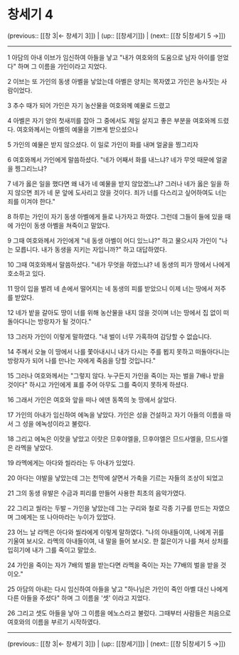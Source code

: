 # 창세기 4

(previous:: [[창 3|← 창세기 3]]) | (up:: [[창세기]]) | (next:: [[창 5|창세기 5 →]])

***




1 
아담의 아내 이브가 임신하여 아들을 낳고 "내가 여호와의 도움으로 남자 아이를 얻었다" 하며 그 이름을 가인이라고 지었다. 



2 
이브는 또 가인의 동생 아벨을 낳았는데 아벨은 양치는 목자였고 가인은 농사짓는 사람이었다. 



3 
추수 때가 되어 가인은 자기 농산물을 여호와께 예물로 드렸고 



4 
아벨은 자기 양의 첫새끼를 잡아 그 중에서도 제일 살지고 좋은 부분을 여호와께 드렸다. 여호와께서는 아벨의 예물을 기쁘게 받으셨으나 



5 
가인의 예물은 받지 않으셨다. 이 일로 가인이 화를 내며 얼굴을 찡그리자 



6 
여호와께서 가인에게 말씀하셨다. "네가 어째서 화를 내느냐? 네가 무엇 때문에 얼굴을 찡그리느냐? 



7 
네가 옳은 일을 했다면 왜 내가 네 예물을 받지 않았겠느냐? 그러나 네가 옳은 일을 하지 않으면 죄가 네 문 앞에 도사리고 앉을 것이다. 죄가 너를 다스리고 싶어하여도 너는 죄를 이겨야 한다." 



8 
하루는 가인이 자기 동생 아벨에게 들로 나가자고 하였다. 그런데 그들이 들에 있을 때에 가인이 동생 아벨을 쳐죽이고 말았다. 



9 
그때 여호와께서 가인에게 "네 동생 아벨이 어디 있느냐?" 하고 물으시자 가인이 "나는 모릅니다. 내가 동생을 지키는 자입니까?" 하고 대답하였다. 



10 
그때 여호와께서 말씀하셨다. "네가 무엇을 하였느냐? 네 동생의 피가 땅에서 나에게 호소하고 있다. 



11 
땅이 입을 벌려 네 손에서 떨어지는 네 동생의 피를 받았으니 이제 너는 땅에서 저주를 받았다. 



12 
네가 밭을 갈아도 땅이 너를 위해 농산물을 내지 않을 것이며 너는 땅에서 집 없이 떠돌아다니는 방랑자가 될 것이다." 



13 
그러자 가인이 이렇게 말하였다. "내 벌이 너무 가혹하여 감당할 수 없습니다. 



14 
주께서 오늘 이 땅에서 나를 쫓아내시니 내가 다시는 주를 뵙지 못하고 떠돌아다니는 방랑자가 되어 나를 만나는 자에게 죽음을 당할 것입니다." 



15 
그러나 여호와께서는 "그렇지 않다. 누구든지 가인을 죽이는 자는 벌을 7배나 받을 것이다" 하시고 가인에게 표를 주어 아무도 그를 죽이지 못하게 하셨다. 



16 
그래서 가인은 여호와 앞을 떠나 에덴 동쪽의 놋 땅에서 살았다. 



17 
가인의 아내가 임신하여 에녹을 낳았다. 가인은 성을 건설하고 자기 아들의 이름을 따서 그 성을 에녹성이라고 불렀다. 



18 
그리고 에녹은 이랏을 낳았고 이랏은 므후야엘을, 므후야엘은 므드사엘을, 므드사엘은 라멕을 낳았다. 



19 
라멕에게는 아다와 씰라라는 두 아내가 있었다. 



20 
아다는 야발을 낳았는데 그는 천막에 살면서 가축을 기르는 자들의 조상이 되었고 



21 
그의 동생 유발은 수금과 피리를 만들어 사용한 최초의 음악가였다. 



22 
그리고 씰라는 두발 – 가인을 낳았는데 그는 구리와 철로 각종 기구를 만드는 자였으며 그에게는 또 나아마라는 누이가 있었다. 



23 
어느 날 라멕은 아다와 씰라에게 이렇게 말하였다. "나의 아내들이여, 나에게 귀를 기울여 보시오. 라멕의 아내들이여, 내 말을 들어 보시오. 한 젊은이가 나를 쳐서 상처를 입히기에 내가 그를 죽이고 말았소. 



24 
가인을 죽이는 자가 7배의 벌을 받는다면 라멕을 죽이는 자는 77배의 벌을 받을 것이오." 



25 
아담의 아내는 다시 임신하여 아들을 낳고 "하나님은 가인이 죽인 아벨 대신 나에게 다른 아들을 주셨다" 하며 그 이름을 '셋' 이라고 지었다. 



26 
그리고 셋도 아들을 낳아 그 이름을 에노스라고 불렀다. 그때부터 사람들은 처음으로 여호와의 이름을 부르기 시작하였다.

***

(previous:: [[창 3|← 창세기 3]]) | (up:: [[창세기]]) | (next:: [[창 5|창세기 5 →]])
